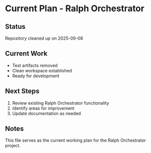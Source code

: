 # Current Plan - Ralph Orchestrator

## Status
Repository cleaned up on 2025-09-08

## Current Work
- Test artifacts removed
- Clean workspace established
- Ready for development

## Next Steps
1. Review existing Ralph Orchestrator functionality
2. Identify areas for improvement
3. Update documentation as needed

## Notes
This file serves as the current working plan for the Ralph Orchestrator project.